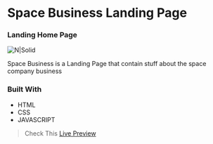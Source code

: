 # Space Business Landing Page

### Landing Home Page

![N|Solid](https://i.ibb.co/9b7HDMM/spacebus-landing.png)



Space Business is a Landing Page that contain stuff about the space company business



### Built With
- HTML
- CSS
- JAVASCRIPT




> Check This [Live Preview](https://notsyrregdev.github.io/Space-Business/)
